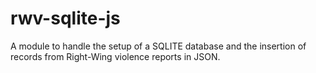 # rwv-sqlite-js
A module to handle the setup of a SQLITE database and the insertion of records from Right-Wing violence reports in JSON.
